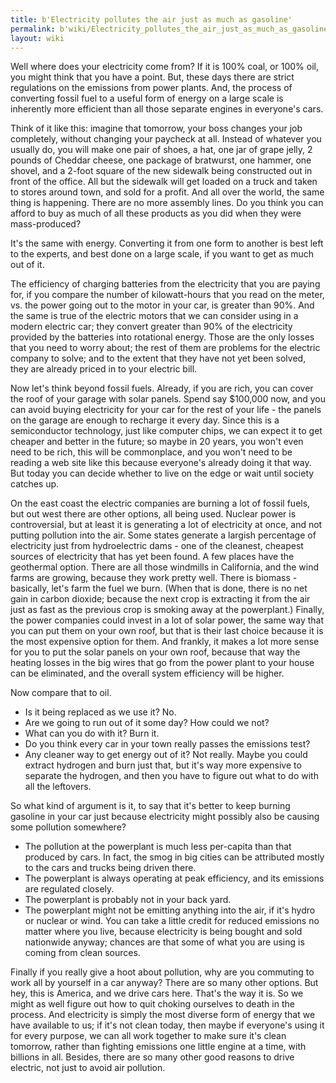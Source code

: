 ```yaml
---
title: b'Electricity pollutes the air just as much as gasoline'
permalink: b'wiki/Electricity_pollutes_the_air_just_as_much_as_gasoline/'
layout: wiki
---
```


Well where does your electricity come from? If it is 100% coal, or 100%
oil, you might think that you have a point. But, these days there are
strict regulations on the emissions from power plants. And, the process
of converting fossil fuel to a useful form of energy on a large scale is
inherently more efficient than all those separate engines in everyone's
cars.

Think of it like this: imagine that tomorrow, your boss changes your job
completely, without changing your paycheck at all. Instead of whatever
you usually do, you will make one pair of shoes, a hat, one jar of grape
jelly, 2 pounds of Cheddar cheese, one package of bratwurst, one hammer,
one shovel, and a 2-foot square of the new sidewalk being constructed
out in front of the office. All but the sidewalk will get loaded on a
truck and taken to stores around town, and sold for a profit. And all
over the world, the same thing is happening. There are no more assembly
lines. Do you think you can afford to buy as much of all these products
as you did when they were mass-produced?

It's the same with energy. Converting it from one form to another is
best left to the experts, and best done on a large scale, if you want to
get as much out of it.

The efficiency of charging batteries from the electricity that you are
paying for, if you compare the number of kilowatt-hours that you read on
the meter, vs. the power going out to the motor in your car, is greater
than 90%. And the same is true of the electric motors that we can
consider using in a modern electric car; they convert greater than 90%
of the electricity provided by the batteries into rotational energy.
Those are the only losses that you need to worry about; the rest of them
are problems for the electric company to solve; and to the extent that
they have not yet been solved, they are already priced in to your
electric bill.

Now let's think beyond fossil fuels. Already, if you are rich, you can
cover the roof of your garage with solar panels. Spend say $100,000 now,
and you can avoid buying electricity for your car for the rest of your
life - the panels on the garage are enough to recharge it every day.
Since this is a semiconductor technology, just like computer chips, we
can expect it to get cheaper and better in the future; so maybe in 20
years, you won't even need to be rich, this will be commonplace, and you
won't need to be reading a web site like this because everyone's already
doing it that way. But today you can decide whether to live on the edge
or wait until society catches up.

On the east coast the electric companies are burning a lot of fossil
fuels, but out west there are other options, all being used. Nuclear
power is controversial, but at least it is generating a lot of
electricity at once, and not putting pollution into the air. Some states
generate a largish percentage of electricity just from hydroelectric
dams - one of the cleanest, cheapest sources of electricity that has yet
been found. A few places have the geothermal option. There are all those
windmills in California, and the wind farms are growing, because they
work pretty well. There is biomass - basically, let's farm the fuel we
burn. (When that is done, there is no net gain in carbon dioxide;
because the next crop is extracting it from the air just as fast as the
previous crop is smoking away at the powerplant.) Finally, the power
companies could invest in a lot of solar power, the same way that you
can put them on your own roof, but that is their last choice because it
is the most expensive option for them. And frankly, it makes a lot more
sense for you to put the solar panels on your own roof, because that way
the heating losses in the big wires that go from the power plant to your
house can be eliminated, and the overall system efficiency will be
higher.

Now compare that to oil.

-   Is it being replaced as we use it? No.
-   Are we going to run out of it some day? How could we not?
-   What can you do with it? Burn it.
-   Do you think every car in your town really passes the emissions
    test?
-   Any cleaner way to get energy out of it? Not really. Maybe you could
    extract hydrogen and burn just that, but it's way more expensive to
    separate the hydrogen, and then you have to figure out what to do
    with all the leftovers.

So what kind of argument is it, to say that it's better to keep burning
gasoline in your car just because electricity might possibly also be
causing some pollution somewhere?

-   The pollution at the powerplant is much less per-capita than that
    produced by cars. In fact, the smog in big cities can be attributed
    mostly to the cars and trucks being driven there.
-   The powerplant is always operating at peak efficiency, and its
    emissions are regulated closely.
-   The powerplant is probably not in your back yard.
-   The powerplant might not be emitting anything into the air, if it's
    hydro or nuclear or wind. You can take a little credit for reduced
    emissions no matter where you live, because electricity is being
    bought and sold nationwide anyway; chances are that some of what you
    are using is coming from clean sources.

Finally if you really give a hoot about pollution, why are you commuting
to work all by yourself in a car anyway? There are so many other
options. But hey, this is America, and we drive cars here. That's the
way it is. So we might as well figure out how to quit choking ourselves
to death in the process. And electricity is simply the most diverse form
of energy that we have available to us; if it's not clean today, then
maybe if everyone's using it for every purpose, we can all work together
to make sure it's clean tomorrow, rather than fighting emissions one
little engine at a time, with billions in all. Besides, there are so
many other good reasons to drive electric, not just to avoid air
pollution.
